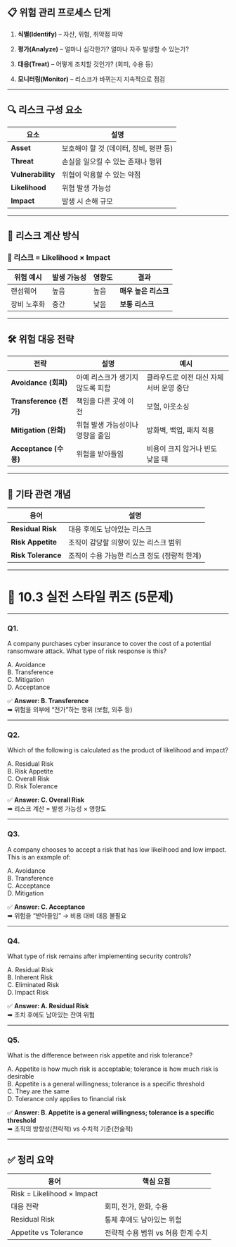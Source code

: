 ## 📋 위험 관리 프로세스 단계

1. **식별(Identify)** – 자산, 위협, 취약점 파악
    
2. **평가(Analyze)** – 얼마나 심각한가? 얼마나 자주 발생할 수 있는가?
    
3. **대응(Treat)** – 어떻게 조치할 것인가? (회피, 수용 등)
    
4. **모니터링(Monitor)** – 리스크가 바뀌는지 지속적으로 점검
    

---

## 🔍 리스크 구성 요소

|요소|설명|
|---|---|
|**Asset**|보호해야 할 것 (데이터, 장비, 평판 등)|
|**Threat**|손실을 일으킬 수 있는 존재나 행위|
|**Vulnerability**|위협이 악용할 수 있는 약점|
|**Likelihood**|위협 발생 가능성|
|**Impact**|발생 시 손해 규모|

---

## 🧮 리스크 계산 방식

### 📌 리스크 = Likelihood × Impact

|위험 예시|발생 가능성|영향도|결과|
|---|---|---|---|
|랜섬웨어|높음|높음|**매우 높은 리스크**|
|장비 노후화|중간|낮음|**보통 리스크**|

---

## 🛠 위험 대응 전략

|전략|설명|예시|
|---|---|---|
|**Avoidance (회피)**|아예 리스크가 생기지 않도록 피함|클라우드로 이전 대신 자체 서버 운영 중단|
|**Transference (전가)**|책임을 다른 곳에 이전|보험, 아웃소싱|
|**Mitigation (완화)**|위협 발생 가능성이나 영향을 줄임|방화벽, 백업, 패치 적용|
|**Acceptance (수용)**|위험을 받아들임|비용이 크지 않거나 빈도 낮을 때|

---

## 📌 기타 관련 개념

|용어|설명|
|---|---|
|**Residual Risk**|대응 후에도 남아있는 리스크|
|**Risk Appetite**|조직이 감당할 의향이 있는 리스크 범위|
|**Risk Tolerance**|조직이 수용 가능한 리스크 정도 (정량적 한계)|

---

# 🧪 10.3 실전 스타일 퀴즈 (5문제)

---

### **Q1.**

A company purchases cyber insurance to cover the cost of a potential ransomware attack. What type of risk response is this?

A. Avoidance  
B. Transference  
C. Mitigation  
D. Acceptance

✅ **Answer: B. Transference**  
➡ 위험을 외부에 “전가”하는 행위 (보험, 외주 등)

---

### **Q2.**

Which of the following is calculated as the product of likelihood and impact?

A. Residual Risk  
B. Risk Appetite  
C. Overall Risk  
D. Risk Tolerance

✅ **Answer: C. Overall Risk**  
➡ 리스크 계산 = 발생 가능성 × 영향도

---

### **Q3.**

A company chooses to accept a risk that has low likelihood and low impact. This is an example of:

A. Avoidance  
B. Transference  
C. Acceptance  
D. Mitigation

✅ **Answer: C. Acceptance**  
➡ 위험을 “받아들임” → 비용 대비 대응 불필요

---

### **Q4.**

What type of risk remains after implementing security controls?

A. Residual Risk  
B. Inherent Risk  
C. Eliminated Risk  
D. Impact Risk

✅ **Answer: A. Residual Risk**  
➡ 조치 후에도 남아있는 잔여 위험

---

### **Q5.**

What is the difference between risk appetite and risk tolerance?

A. Appetite is how much risk is acceptable; tolerance is how much risk is desirable  
B. Appetite is a general willingness; tolerance is a specific threshold  
C. They are the same  
D. Tolerance only applies to financial risk

✅ **Answer: B. Appetite is a general willingness; tolerance is a specific threshold**  
➡ 조직의 방향성(전략적) vs 수치적 기준(전술적)

---

## ✅ 정리 요약

|용어|핵심 요점|
|---|---|
|Risk = Likelihood × Impact||
|대응 전략|회피, 전가, 완화, 수용|
|Residual Risk|통제 후에도 남아있는 위험|
|Appetite vs Tolerance|전략적 수용 범위 vs 허용 한계 수치|
